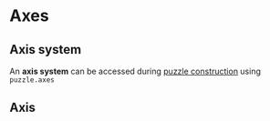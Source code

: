 # Axes

## Axis system

An **axis system** can be accessed during [puzzle construction](puzzle.md) using `puzzle.axes`

## Axis
